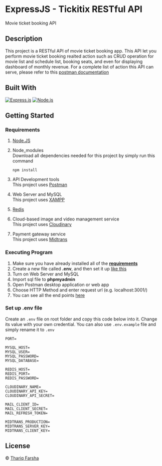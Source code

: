 # ExpressJS - Tickitix RESTful API

Movie ticket booking API

## Description

This project is a RESTful API of movie ticket booking app. This API let you perform movie ticket booking realted action such as CRUD operation for movie list and schedule list, booking seats, and even for displaying dashboard of monthly revenue. For a complete list of action this API can serve, please refer to this [postman documentation](https://documenter.getpostman.com/view/20140040/UVyuRuiV)

## Built With

[![Express.js](https://img.shields.io/badge/Express.js-4.x-orange.svg?style=rounded-square)](https://expressjs.com/en/starter/installing.html)
[![Node.js](https://img.shields.io/badge/Node.js-v.12.13-green.svg?style=rounded-square)](https://nodejs.org/)

## Getting Started

### Requirements

1. [Node.JS](https://nodejs.org/en/download/)
2. Node_modules  
   Download all dependencies needed for this project by simply run this command

   ```
   npm install
   ```

3. API Development tools  
   This project uses [Postman](https://www.getpostman.com/)
4. Web Server and MySQL  
   This project uses [XAMPP](https://www.apachefriends.org/download.html)
5. [Redis](https://redis.io/download/)
6. Cloud-based image and video management service  
   This project uses [Cloudinary](https://cloudinary.com/)
7. Payment gateway service  
   This project uses [Midtrans](https://midtrans.com/)

### Executing Program

1. Make sure you have already installed all of the [**requirements**](#requirements)
2. Create a new file called **.env**, and then set it up [like this](#set-up-env-file)
3. Turn on Web Server and MySQL
4. Import sql file to **phpmyadmin**
5. Open Postman desktop application or web app
6. Choose HTTP Method and enter request url (e.g. localhost:3001/)
7. You can see all the end points [here](https://documenter.getpostman.com/view/20140040/UVyuRuiV)

### Set up .env file

Create an `.env` file on root folder and copy this code below into it. Change its value with your own credential. You can also use `.env.example` file and simply rename it to `.env`

```
PORT=

MYSQL_HOST=
MYSQL_USER=
MYSQL_PASSWORD=
MYSQL_DATABASE=

REDIS_HOST=
REDIS_PORT=
REDIS_PASSWORD=

CLOUDINARY_NAME=
CLOUDINARY_API_KEY=
CLOUDINARY_API_SECRET=

MAIL_CLIENT_ID=
MAIL_CLIENT_SECRET=
MAIL_REFRESH_TOKEN=

MIDTRANS_PRODUCTION=
MIDTRANS_SERVER_KEY=
MIDTRANS_CLIENT_KEY=
```

## License

© [Thariq Farsha](https://github.com/thariqfarsha/)
